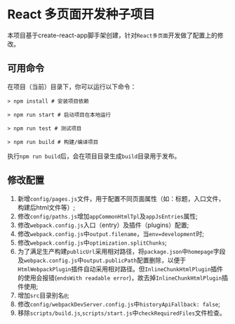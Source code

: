 # React 多页面开发种子项目

本项目基于create-react-app脚手架创建，针对`React多页面`开发做了配置上的修改。

## 可用命令

在项目（当前）目录下，你可以运行以下命令：

```shell
> npm install # 安装项目依赖

> npm run start # 启动项目在本地运行

> npm run test # 测试项目

> npm run build # 构建/编译项目
```

执行`npm run build`后，会在项目目录生成`build`目录用于发布。

## 修改配置

1. 新增`config/pages.js`文件，用于配置不同页面属性（如：标题，入口文件，构建后html文件等）;
2. 修改`config/paths.js`增加`appCommonHtmlTpl`及`appJsEntries`属性;
3. 修改`webpack.config.js`入口（entry）及插件（plugins）配置;
4. 修改`webpack.config.js`中`output.filename`，当`env=development`时;
5. 修改`webpack.config.js`中`optimization.splitChunks`;
6. 为了满足生产构建`publicUrl`采用相对路径，将`package.json`中`homepage`字段及`webpack.config.js`中`output.publicPath`配置删除，以便于`HtmlWebpackPlugin`插件自动采用相对路径。但`InlineChunkHtmlPlugin`插件的使用会报错(`endsWith readable error`)，故去掉`InlineChunkHtmlPlugin`插件使用;
7. 增加`src`目录别名`@`;
8. 修改`config/webpackDevServer.config.js`中`historyApiFallback: false`;
9. 移除`scripts/build.js`,`scripts/start.js`中`checkRequiredFiles`文件检查。